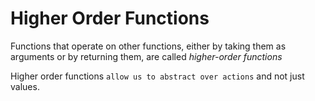 # Higher Order Functions

Functions that operate on other functions, either by taking them as arguments or by returning them, are called *higher-order functions*

Higher order functions `allow us to abstract over actions` and not just values.
